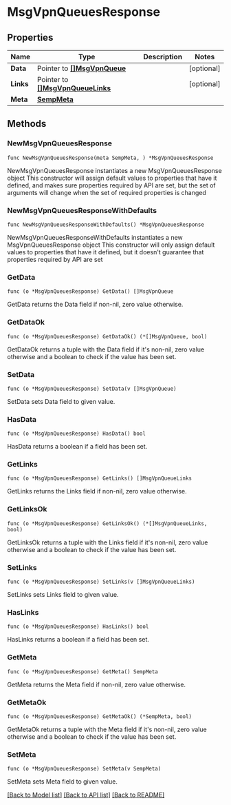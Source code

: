 # MsgVpnQueuesResponse

## Properties

Name | Type | Description | Notes
------------ | ------------- | ------------- | -------------
**Data** | Pointer to [**[]MsgVpnQueue**](MsgVpnQueue.md) |  | [optional] 
**Links** | Pointer to [**[]MsgVpnQueueLinks**](MsgVpnQueueLinks.md) |  | [optional] 
**Meta** | [**SempMeta**](SempMeta.md) |  | 

## Methods

### NewMsgVpnQueuesResponse

`func NewMsgVpnQueuesResponse(meta SempMeta, ) *MsgVpnQueuesResponse`

NewMsgVpnQueuesResponse instantiates a new MsgVpnQueuesResponse object
This constructor will assign default values to properties that have it defined,
and makes sure properties required by API are set, but the set of arguments
will change when the set of required properties is changed

### NewMsgVpnQueuesResponseWithDefaults

`func NewMsgVpnQueuesResponseWithDefaults() *MsgVpnQueuesResponse`

NewMsgVpnQueuesResponseWithDefaults instantiates a new MsgVpnQueuesResponse object
This constructor will only assign default values to properties that have it defined,
but it doesn't guarantee that properties required by API are set

### GetData

`func (o *MsgVpnQueuesResponse) GetData() []MsgVpnQueue`

GetData returns the Data field if non-nil, zero value otherwise.

### GetDataOk

`func (o *MsgVpnQueuesResponse) GetDataOk() (*[]MsgVpnQueue, bool)`

GetDataOk returns a tuple with the Data field if it's non-nil, zero value otherwise
and a boolean to check if the value has been set.

### SetData

`func (o *MsgVpnQueuesResponse) SetData(v []MsgVpnQueue)`

SetData sets Data field to given value.

### HasData

`func (o *MsgVpnQueuesResponse) HasData() bool`

HasData returns a boolean if a field has been set.

### GetLinks

`func (o *MsgVpnQueuesResponse) GetLinks() []MsgVpnQueueLinks`

GetLinks returns the Links field if non-nil, zero value otherwise.

### GetLinksOk

`func (o *MsgVpnQueuesResponse) GetLinksOk() (*[]MsgVpnQueueLinks, bool)`

GetLinksOk returns a tuple with the Links field if it's non-nil, zero value otherwise
and a boolean to check if the value has been set.

### SetLinks

`func (o *MsgVpnQueuesResponse) SetLinks(v []MsgVpnQueueLinks)`

SetLinks sets Links field to given value.

### HasLinks

`func (o *MsgVpnQueuesResponse) HasLinks() bool`

HasLinks returns a boolean if a field has been set.

### GetMeta

`func (o *MsgVpnQueuesResponse) GetMeta() SempMeta`

GetMeta returns the Meta field if non-nil, zero value otherwise.

### GetMetaOk

`func (o *MsgVpnQueuesResponse) GetMetaOk() (*SempMeta, bool)`

GetMetaOk returns a tuple with the Meta field if it's non-nil, zero value otherwise
and a boolean to check if the value has been set.

### SetMeta

`func (o *MsgVpnQueuesResponse) SetMeta(v SempMeta)`

SetMeta sets Meta field to given value.



[[Back to Model list]](../README.md#documentation-for-models) [[Back to API list]](../README.md#documentation-for-api-endpoints) [[Back to README]](../README.md)



